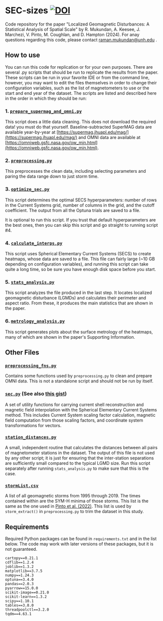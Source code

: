 # SEC-sizes [![DOI](https://zenodo.org/badge/719155607.svg)](https://zenodo.org/doi/10.5281/zenodo.13227147)
Code repository for the paper "Localized Geomagnetic Disturbances: A Statistical Analysis 
of Spatial Scale" by R. Mukundan, A. Keesee, J. Marchezi, V. Pinto, M. Coughlan, and D. 
Hampton (2024). For anay questions regarding this code, please contact
[raman.mukundan@unh.edu](mailto:raman.mukundan@unh.edu) .

## How to use

You  can run this code for replication or for your own purposes. There are several .py 
scripts that should be run to replicate the results from the paper. These scripts can
be run in your favorite IDE or from the command line, however, you may want to edit
the files themselves in order to change their configuration variables, such as the list
of magnetometers to use or the start and end year of the dataset. The scripts are
listed and described here in the order in which they should be run:

### 1. [`prepare_supermag_and_omni.py`](prepare_supermag_and_omni.py)
This script  does a little data cleaning. This does not download the required
data! you must do that yourself. Baseline-subtracted SuperMAG data are available 
year-by-year at [https://supermag.jhuapl.edu/mag/](https://supermag.jhuapl.edu/mag/)
and OMNI data are available at
[https://omniweb.gsfc.nasa.gov/ow_min.html](https://omniweb.gsfc.nasa.gov/ow_min.html).
### 2. [`preprocessing.py`](preprocessing.py)
This preprocesses the clean data, including selecting parameters and paring the data
range down to just storm time.  
### 3. [`optimize_sec.py`](optimize_sec.py)
This script determines the optimal SECS hyperparameters: number of rows in the Current
Systems grid, number of columns in the grid, and the cutoff coefficient. The output
from all the Optuna trials are saved to a file.

It is optional to run this script. If you trust that default hyperparameters are the
best ones, then you can skip this script and go straight to running script #4.
### 4. [`calculate_interps.py`](calculate_interps.py)
This script uses Spherical Elementary Current Systems (SECS) to create heatmaps,
whose data are saved to a file. This file can fairly large (~10 GB depending on 
configuration variables), and running this script can take quite a long time, so 
be sure you have enough disk space before you start.
### 5. [`stats_analysis.py`](stats_analysis.py)
This script analyzes the file produced in the last step. It locates localized
geomagnetic disturbance (LGMDs) and calculates their perimeter and aspect ratio.
From these, it produces the main statistics that are shown in the paper.
### 6. [`metrology_analysis.py`](metrology_analysis.py)
This script generates plots about the surface metrology of the heatmaps, many of which
are shown in the paper's Supporting Information.

## Other Files

### [`preprocessing_fns.py`](preprocessing_fns.py)
Contains some functions used by `preprocessing.py` to clean and prepare OMNI data.
This is not a standalone script and should not be run by itself.

### [`sec.py`](sec.py) (See also [this gist](https://gist.github.com/ramanm262/4ccd662721ae59b62378b1b728d09979))
A set of utility functions for carrying current shell reconstruction and magnetic
field interpolation with the Spherical Elementary Current Systems method. This includes
Current System scaling factor calculation, magnetic field computation from those 
scaling factors, and coordinate system transformations for vectors.

### [`station_distances.py`](station_distances.py)
A small, independent routine that calculates the distances between all pairs of
magnetometer stations in the dataset. The output of this file is not used by any
other script; it is just for ensuring that the inter-station separations are
sufficiently small compared to the typical LGMD size. Run this script separately
after running `stats_analysis.py` to make sure that this is the case.

### [`stormList.csv`](stormList.csv)
A list of all geomagnetic storms from 1995 through 2019. The times contained within are
the SYM-H minima of those storms. This list is the same as the one used in
[Pinto et al. (2022)](https://doi.org/10.3389/fspas.2022.8697402). This list is used by
`storm_extract()` in `preprocessing.py` to trim the dataset in this study.
## Requirements

Required Python packages can be found in `requirements.txt` and in the list below. The code 
may work with later versions of these packages, but it is not guaranteed.

    cartopy==0.21.1
    cdflib==1.2.4
    joblib==1.3.2
    matplotlib==3.7.5
    numpy==1.24.3
    optuna==3.4.0
    pandas==2.0.3
    pyarrow==15.0.0
    scikit-image==0.21.0
    scikit-learn==1.3.2
    scipy==1.10.1
    tables==3.8.0
    threadpoolctl==3.2.0
    tqdm==4.63.1
